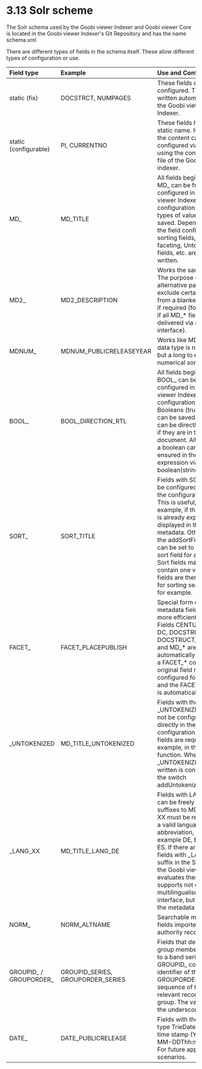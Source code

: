 # 3.13 Solr scheme

The Solr schema used by the Goobi viewer Indexer and Goobi viewer Core is located in the Goobi viewer Indexer's Git Repository and has the name schema.xml 

There are different types of fields in the schema itself. These allow different types of configuration or use.

| Field type | Example | Use and Configuration |
| :--- | :--- | :--- |
| static \(fix\) | DOCSTRCT, NUMPAGES | These fields cannot be configured. They are written automatically by the Goobi viewer Indexer. |
| static \(configurable\) | PI, CURRENTNO | These fields have a static name. However, the content can be configured via XPATH using the configuration file of the Goobi viewer indexer. |
| MD\_ | MD\_TITLE | All fields beginning with MD\_ can be freely configured in the Goobi viewer Indexer configuration file. All types of values can be saved. Depending on the field configuration, sorting fields, fields for faceting, Untokenized fields, etc. are also written. |
| MD2\_ | MD2\_DESCRIPTION | Works the same as MD\_. The purpose of this alternative pattern is to exclude certain fields from a blanket delivery if required \(for example, if all MD\_\* fields are delivered via an interface\). |
| MDNUM\_ | MDNUM\_PUBLICRELEASEYEAR | Works like MD\_, but the data type is not a string, but a long to ensure numerical sorting. |
| BOOL\_ | BOOL\_DIRECTION\_RTL | All fields beginning with BOOL\_ can be freely configured in the Goobi viewer Indexer configuration file. Only Booleans \(true\|false\) can be saved. These can be directly adopted if they are in the source document. Alternatively, a boolean can be ensured in the XPATH expression via boolean\(string\(...\)\). |
| SORT\_ | SORT\_TITLE | Fields with SORT\_ can be configured directly in the configuration file. This is useful, for example, if the sort title is already explicitly displayed in the metadata. Otherwise, the addSortField switch can be set to write a sort field for a metadata. Sort fields may only contain one value. The fields are then available for sorting search hits, for example. |
| FACET\_ | FACET\_PLACEPUBLISH | Special form of metadata fields used for more efficient faceting. Fields CENTURY, YEAR, DC, DOCSTRUCT, DOCSTRUCT\_\*, MD\_ and MD\_\* are automatically created as a FACET\_\* copy. The original field name is configured for faceting, and the FACET\_\* variant is automatically used. |
| \_UNTOKENIZED | MD\_TITLE\_UNTOKENIZED | Fields with the suffix \_UNTOKENIZED must not be configured directly in the configuration file. The fields are required, for example, in the Browse function. Whether a \_UNTOKENIZED field is written is controlled by the switch addUntokenizedVersion. |
| \_LANG\_XX | MD\_TITLE\_LANG\_DE | Fields with LANG\_XX can be freely defined as suffixes to MD\_ fields. XX must be replaced by a valid language abbreviation, for example DE, EN, FR or ES. If there are values in fields with \_LANG\_XX suffix in the Solr Index, the Goobi viewer core evaluates them and supports not only multilingualism in the interface, but also for the metadata values. |
| NORM\_ | NORM\_ALTNAME | Searchable medial fields imported from authority records. |
| GROUPID\_ / GROUPORDER\_ | GROUPID\_SERIES, GROUPORDER\_SERIES | Fields that describe group membership \(e.g. to a band series\). GROUPID\_ contains the identifier of the group, GROUPORDER\_ the sort sequence of the relevant record in this group. The value after the underscore must be |
| DATE\_ | DATE\_PUBLICRELEASE | Fields with the Solr data type TrieDateField store time stamp \(YYYY-MM-DDThh:mm:ssZ\). For future application scenarios. |

